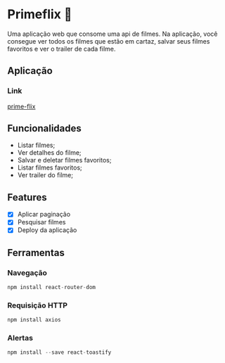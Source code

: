 # Primeflix 🍿
Uma aplicação web que consome uma api de filmes. Na aplicação, você consegue ver todos os filmes que estão em cartaz, salvar seus filmes favoritos e ver o trailer de cada filme.

## Aplicação
### Link
[prime-flix](https://moviestudo.netlify.app/)

## Funcionalidades

- Listar filmes;
- Ver detalhes do filme;
- Salvar e deletar filmes favoritos;
- Listar filmes favoritos;
- Ver trailer do filme;

## Features

- [x]  Aplicar paginação
- [x]  Pesquisar filmes
- [x]  Deploy da aplicação

## Ferramentas

### Navegação

```jsx
npm install react-router-dom
```

### Requisição HTTP

```jsx
npm install axios
```

### Alertas

```jsx
npm install --save react-toastify
```
